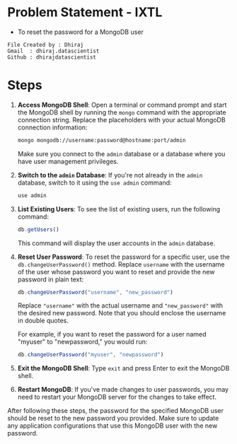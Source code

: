 # Problem Statement - IXTL 
* To reset the password for a MongoDB user

```
File Created by : Dhiraj
Gmail  : dhiraj.datascientist
Github : dhirajdatascientist
```

# Steps

1. **Access MongoDB Shell**: Open a terminal or command prompt and start the MongoDB shell by running the `mongo` command with the appropriate connection string. Replace the placeholders with your actual MongoDB connection information:

   ```bash
   mongo mongodb://username:password@hostname:port/admin
   ```

   Make sure you connect to the `admin` database or a database where you have user management privileges.

2. **Switch to the `admin` Database**: If you're not already in the `admin` database, switch to it using the `use admin` command:

   ```javascript
   use admin
   ```

3. **List Existing Users**: To see the list of existing users, run the following command:

   ```javascript
   db.getUsers()
   ```

   This command will display the user accounts in the `admin` database.

4. **Reset User Password**: To reset the password for a specific user, use the `db.changeUserPassword()` method. Replace `username` with the username of the user whose password you want to reset and provide the new password in plain text:

   ```javascript
   db.changeUserPassword("username", "new_password")
   ```

   Replace `"username"` with the actual username and `"new_password"` with the desired new password. Note that you should enclose the username in double quotes.

   For example, if you want to reset the password for a user named "myuser" to "newpassword," you would run:

   ```javascript
   db.changeUserPassword("myuser", "newpassword")
   ```

5. **Exit the MongoDB Shell**: Type `exit` and press Enter to exit the MongoDB shell.

6. **Restart MongoDB**: If you've made changes to user passwords, you may need to restart your MongoDB server for the changes to take effect.

After following these steps, the password for the specified MongoDB user should be reset to the new password you provided. Make sure to update any application configurations that use this MongoDB user with the new password.